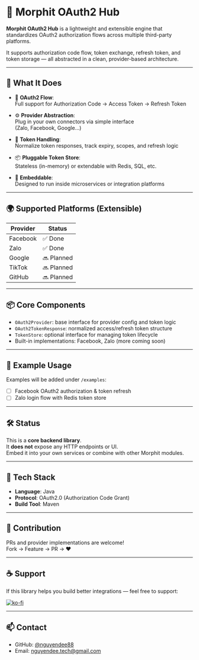 # 🔐 Morphit OAuth2 Hub

**Morphit OAuth2 Hub** is a lightweight and extensible engine that standardizes OAuth2 authorization flows across multiple third-party platforms.

It supports authorization code flow, token exchange, refresh token, and token storage — all abstracted in a clean, provider-based architecture.

---

## 🚀 What It Does

- 🔐 **OAuth2 Flow**:  
  Full support for Authorization Code → Access Token → Refresh Token

- ⚙️ **Provider Abstraction**:  
  Plug in your own connectors via simple interface  
  (Zalo, Facebook, Google…)

- 🧩 **Token Handling**:  
  Normalize token responses, track expiry, scopes, and refresh logic

- 📦 **Pluggable Token Store**:  
  Stateless (in-memory) or extendable with Redis, SQL, etc.

- 🧪 **Embeddable**:  
  Designed to run inside microservices or integration platforms

---

## 🌍 Supported Platforms (Extensible)

| Provider   | Status   |
|------------|----------|
| Facebook   | ✅ Done  |
| Zalo       | ✅ Done  |
| Google     | 🔜 Planned |
| TikTok     | 🔜 Planned |
| GitHub     | 🔜 Planned |

---

## 📦 Core Components

- `OAuth2Provider`: base interface for provider config and token logic
- `OAuth2TokenResponse`: normalized access/refresh token structure
- `TokenStore`: optional interface for managing token lifecycle
- Built-in implementations: Facebook, Zalo (more coming soon)

---

## 🧪 Example Usage

Examples will be added under `/examples`:

- [ ] Facebook OAuth2 authorization & token refresh
- [ ] Zalo login flow with Redis token store

---

## 🛠 Status

This is a **core backend library**.  
It **does not** expose any HTTP endpoints or UI.  
Embed it into your own services or combine with other Morphit modules.

---

## 🧰 Tech Stack

- **Language**: Java
- **Protocol**: OAuth2.0 (Authorization Code Grant)
- **Build Tool**: Maven

---

## 🤝 Contribution

PRs and provider implementations are welcome!  
Fork → Feature → PR → ❤️

---

## ☕ Support

If this library helps you build better integrations — feel free to support:

[![ko-fi](https://ko-fi.com/img/githubbutton_sm.svg)](https://ko-fi.com/nguyendee88)

---

## 📫 Contact

- GitHub: [@nguyendee88](https://github.com/nguyendee88)
- Email: nguyendee.tech@gmail.com

